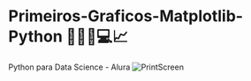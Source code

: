 # Primeiros-Graficos-Matplotlib-Python 👨🏿‍💻💻📈
Python para Data Science - Alura
![PrintScreen](https://user-images.githubusercontent.com/99331977/196721754-daeaabb7-f016-4d88-9016-45db19a5f80c.JPG)
